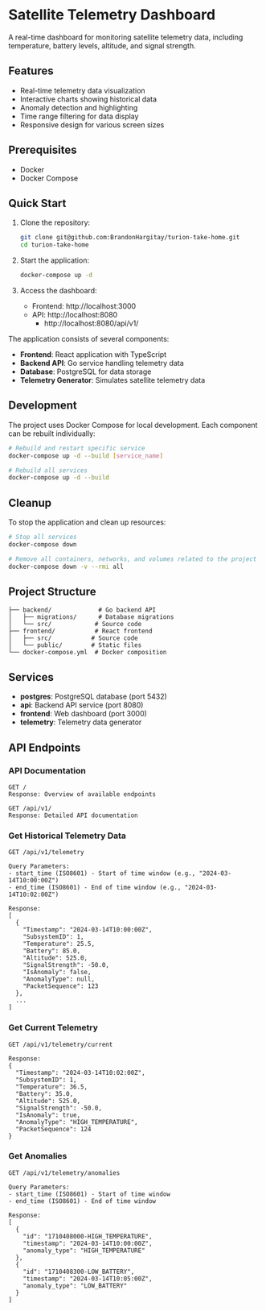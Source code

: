 # Satellite Telemetry Dashboard

A real-time dashboard for monitoring satellite telemetry data, including temperature, battery levels, altitude, and signal strength.

## Features

- Real-time telemetry data visualization
- Interactive charts showing historical data
- Anomaly detection and highlighting
- Time range filtering for data display
- Responsive design for various screen sizes

## Prerequisites

- Docker
- Docker Compose

## Quick Start

1. Clone the repository:
   ```bash
   git clone git@github.com:BrandonHargitay/turion-take-home.git
   cd turion-take-home
   ```

2. Start the application:
   ```bash
   docker-compose up -d
   ```

3. Access the dashboard:
    - Frontend: http://localhost:3000
    - API: http://localhost:8080
      - http://localhost:8080/api/v1/

The application consists of several components:

- **Frontend**: React application with TypeScript
- **Backend API**: Go service handling telemetry data
- **Database**: PostgreSQL for data storage
- **Telemetry Generator**: Simulates satellite telemetry data

## Development

The project uses Docker Compose for local development. Each component can be rebuilt individually:

```bash
# Rebuild and restart specific service
docker-compose up -d --build [service_name]

# Rebuild all services
docker-compose up -d --build
```

## Cleanup

To stop the application and clean up resources:

```bash
# Stop all services
docker-compose down

# Remove all containers, networks, and volumes related to the project
docker-compose down -v --rmi all
```

## Project Structure

```
├── backend/             # Go backend API
│   ├── migrations/      # Database migrations
│   └── src/            # Source code
├── frontend/           # React frontend
│   ├── src/           # Source code
│   └── public/        # Static files
└── docker-compose.yml  # Docker composition
```


## Services

- **postgres**: PostgreSQL database (port 5432)
- **api**: Backend API service (port 8080)
- **frontend**: Web dashboard (port 3000)
- **telemetry**: Telemetry data generator

## API Endpoints

### API Documentation
```
GET /
Response: Overview of available endpoints

GET /api/v1/
Response: Detailed API documentation
```

### Get Historical Telemetry Data
```
GET /api/v1/telemetry

Query Parameters:
- start_time (ISO8601) - Start of time window (e.g., "2024-03-14T10:00:00Z")
- end_time (ISO8601) - End of time window (e.g., "2024-03-14T10:02:00Z")

Response:
[
  {
    "Timestamp": "2024-03-14T10:00:00Z",
    "SubsystemID": 1,
    "Temperature": 25.5,
    "Battery": 85.0,
    "Altitude": 525.0,
    "SignalStrength": -50.0,
    "IsAnomaly": false,
    "AnomalyType": null,
    "PacketSequence": 123
  },
  ...
]
```

### Get Current Telemetry
```
GET /api/v1/telemetry/current

Response:
{
  "Timestamp": "2024-03-14T10:02:00Z",
  "SubsystemID": 1,
  "Temperature": 36.5,
  "Battery": 35.0,
  "Altitude": 525.0,
  "SignalStrength": -50.0,
  "IsAnomaly": true,
  "AnomalyType": "HIGH_TEMPERATURE",
  "PacketSequence": 124
}
```

### Get Anomalies
```
GET /api/v1/telemetry/anomalies

Query Parameters:
- start_time (ISO8601) - Start of time window
- end_time (ISO8601) - End of time window

Response:
[
  {
    "id": "1710408000-HIGH_TEMPERATURE",
    "timestamp": "2024-03-14T10:00:00Z",
    "anomaly_type": "HIGH_TEMPERATURE"
  },
  {
    "id": "1710408300-LOW_BATTERY",
    "timestamp": "2024-03-14T10:05:00Z",
    "anomaly_type": "LOW_BATTERY"
  }
]
```
